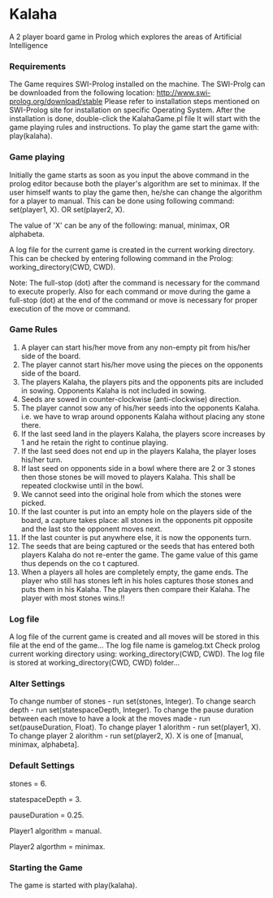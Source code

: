 # Kalaha

A 2 player board game in Prolog which explores the areas of Artificial Intelligence

### Requirements

The Game requires SWI-Prolog installed on the machine. The SWI-Prolg can be downloaded from the following location: http://www.swi-prolog.org/download/stable
Please refer to installation steps mentioned on SWI-Prolog site for installation on specific Operating System.
After the installation is done, double-click the KalahaGame.pl file It will start with the game playing rules and instructions. To play the game start the game with: play(kalaha).

### Game playing

Initially the game starts as soon as you input the above command in the prolog editor because both the player's algorithm are set to minimax. If the user himself wants to play the game then, he/she can change the algorithm for a player to manual. This can be done using following command: set(player1, X). OR set(player2, X).

The value of 'X' can be any of the following: manual, minimax, OR alphabeta.

A log file for the current game is created in the current working directory. This can be checked by entering following command in the Prolog: working_directory(CWD, CWD).

Note: The full-stop (dot) after the command is necessary for the command to execute properly. Also for each command or move during the game a full-stop (dot) at the end of the command or move is necessary for proper execution of the move or command.

### Game Rules

1. A player can start his/her move from any non-empty pit from his/her side of the board.
2. The player cannot start his/her move using the pieces on the opponents side of the board.
3. The players Kalaha, the players pits and the opponents pits are included in sowing. Opponents Kalaha is not included in sowing.
4. Seeds are sowed in counter-clockwise (anti-clockwise) direction.
5. The player cannot sow any of his/her seeds into the opponents Kalaha. i.e. we have to wrap around opponents Kalaha without placing any stone there.
6. If the last seed land in the players Kalaha, the players score increases by 1 and he retain the right to continue playing.
7. If the last seed does not end up in the players Kalaha, the player loses his/her turn.
8. If last seed on opponents side in a bowl where there are 2 or 3 stones then those stones be will moved to players Kalaha. This shall be repeated clockwise until in the bowl.
9. We cannot seed into the original hole from which the stones were picked.
10. If the last counter is put into an empty hole on the players side of the board, a capture takes place: all stones in the opponents pit opposite and the last sto the opponent moves next.
11. If the last counter is put anywhere else, it is now the opponents turn.
12. The seeds that are being captured or the seeds that has entered both players Kalaha do not re-enter the game. The game value of this game thus depends on the co t captured.
13. When a players all holes are completely empty, the game ends. The player who still has stones left in his holes captures those stones and puts them in his Kalaha. The players then compare their Kalaha. The player with most stones wins.!!

### Log file

A log file of the current game is created and all moves will be stored in this file at the end of the game... The log file name is gamelog.txt Check prolog current working directory using: working_directory(CWD, CWD). The log file is stored at working_directory(CWD, CWD) folder...

### Alter Settings

To change number of stones - run set(stones, Integer). To change search depth - run set(statespaceDepth, Integer). To change the pause duration between each move to have a look at the moves made - run set(pauseDuration, Float). To change player 1 alorithm - run set(player1, X). To change player 2 alorithm - run set(player2, X). X is one of [manual, minimax, alphabeta].

### Default Settings

stones = 6.

statespaceDepth = 3. 

pauseDuration = 0.25. 

Player1 algorithm = manual. 

Player2 algorthm = minimax. 


### Starting the Game

The game is started with play(kalaha).
